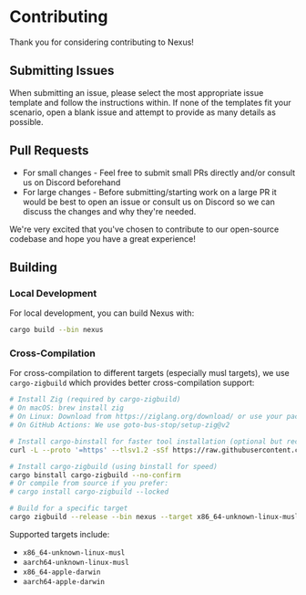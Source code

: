 # Contributing

Thank you for considering contributing to Nexus!

## Submitting Issues

When submitting an issue, please select the most appropriate issue template and follow the instructions within. If none of the templates fit your scenario, open a blank issue and attempt to provide as many details as possible.

## Pull Requests

- For small changes - Feel free to submit small PRs directly and/or consult us on Discord beforehand
- For large changes - Before submitting/starting work on a large PR it would be best to open an issue or consult us on Discord so we can discuss the changes and why they're needed.

We're very excited that you've chosen to contribute to our open-source codebase and hope you have a great experience!

## Building

### Local Development

For local development, you can build Nexus with:

```bash
cargo build --bin nexus
```

### Cross-Compilation

For cross-compilation to different targets (especially musl targets), we use `cargo-zigbuild` which provides better cross-compilation support:

```bash
# Install Zig (required by cargo-zigbuild)
# On macOS: brew install zig
# On Linux: Download from https://ziglang.org/download/ or use your package manager
# On GitHub Actions: We use goto-bus-stop/setup-zig@v2

# Install cargo-binstall for faster tool installation (optional but recommended)
curl -L --proto '=https' --tlsv1.2 -sSf https://raw.githubusercontent.com/cargo-bins/cargo-binstall/main/install-from-binstall-release.sh | bash

# Install cargo-zigbuild (using binstall for speed)
cargo binstall cargo-zigbuild --no-confirm
# Or compile from source if you prefer:
# cargo install cargo-zigbuild --locked

# Build for a specific target
cargo zigbuild --release --bin nexus --target x86_64-unknown-linux-musl
```

Supported targets include:
- `x86_64-unknown-linux-musl`
- `aarch64-unknown-linux-musl`
- `x86_64-apple-darwin`
- `aarch64-apple-darwin`
